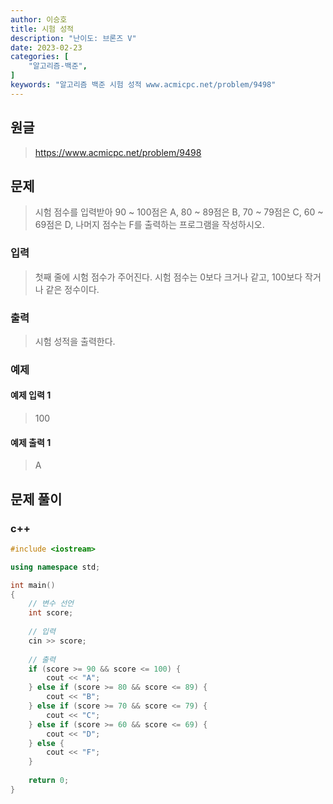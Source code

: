 ```yaml
---
author: 이승호
title: 시험 성적
description: "난이도: 브론즈 V"
date: 2023-02-23
categories: [
    "알고리즘-백준",
]
keywords: "알고리즘 백준 시험 성적 www.acmicpc.net/problem/9498"
---
```


## 원글
> https://www.acmicpc.net/problem/9498

## 문제

> 시험 점수를 입력받아 90 ~ 100점은 A, 80 ~ 89점은 B, 70 ~ 79점은 C, 60 ~ 69점은 D, 나머지 점수는 F를 출력하는 프로그램을 작성하시오.

### 입력

> 첫째 줄에 시험 점수가 주어진다. 시험 점수는 0보다 크거나 같고, 100보다 작거나 같은 정수이다.

### 출력

> 시험 성적을 출력한다.

### 예제

#### 예제 입력 1

> 100

#### 예제 출력 1

> A

## 문제 풀이

### c++
```c++
#include <iostream>

using namespace std;

int main()
{
    // 변수 선언
    int score;
    
    // 입력
    cin >> score;
    
    // 출력
    if (score >= 90 && score <= 100) {
        cout << "A";
    } else if (score >= 80 && score <= 89) {
        cout << "B";
    } else if (score >= 70 && score <= 79) {
        cout << "C";
    } else if (score >= 60 && score <= 69) {
        cout << "D";
    } else {
        cout << "F";
    }
    
    return 0;
}
```